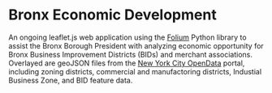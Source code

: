 # Bronx Economic Development
 An ongoing leaflet.js web application using the [Folium](http://python-visualization.github.io/folium/) Python library to assist the Bronx Borough President with analyzing economic opportunity for Bronx Business Improvement Districts (BIDs) and merchant associations. Overlayed are geoJSON files from the [New York City OpenData](https://opendata.cityofnewyork.us/) portal, including zoning districts, commercial and manufactoring districts, Industial Business Zone, and BID feature data.
